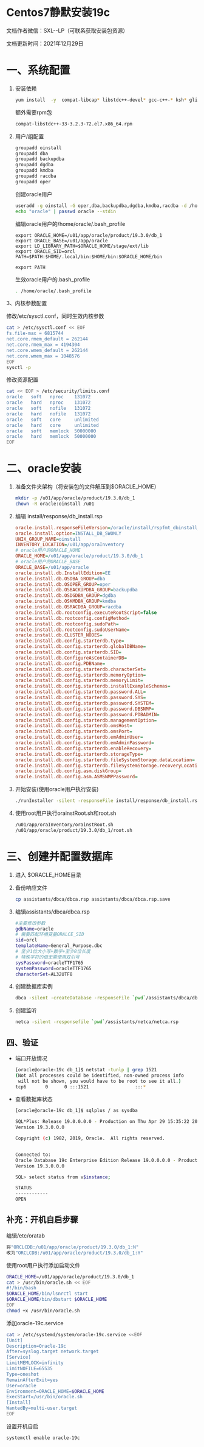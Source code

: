 # Centos7静默安装19c

文档作者微信：SXL--LP（可联系获取安装包资源）

文档更新时间：2021年12月29日

# 一、系统配置

1. 安装依赖

   ```bash
   yum install  -y  compat-libcap* libstdc++-devel* gcc-c++-* ksh* glibc-devel*  libaio-devel* sysstat-* smartmontools* libxcb* libX11* libXi* libXtst-* unzip net-tools
   ```

   额外需要rpm包

   ```bash
   compat-libstdc++-33-3.2.3-72.el7.x86_64.rpm
   ```

2. 用户/组配置

   ```bash
   groupadd oinstall
   groupadd dba
   groupadd backupdba
   groupadd dgdba
   groupadd kmdba
   groupadd racdba
   groupadd oper
   ```

   创建oracle用户

   ```bash
   useradd -g oinstall -G oper,dba,backupdba,dgdba,kmdba,racdba -d /home/oracle oracle
   echo "oracle" | passwd oracle --stdin
   ```

   编辑oracle用户的/home/oracle/.bash_profile

   ```shell
   export ORACLE_HOME=/u01/app/oracle/product/19.3.0/db_1
   export ORACLE_BASE=/u01/app/oracle
   export LD_LIBRARY_PATH=$ORACLE_HOME/stage/ext/lib
   export ORACLE_SID=orcl
   PATH=$PATH:$HOME/.local/bin:$HOME/bin:$ORACLE_HOME/bin
   
   export PATH
   ```

   生效oracle用户的.bash_profile

   ```bash
   . /home/oracle/.bash_profile
   ```


3、内核参数配置

修改/etc/sysctl.conf，同时生效内核参数

```bash
cat > /etc/sysctl.conf << EOF
fs.file-max = 6815744
net.core.rmem_default = 262144
net.core.rmem_max = 4194304
net.core.wmem_default = 262144
net.core.wmem_max = 1048576
EOF
sysctl -p
```

修改资源配置

```bash
cat << EOF > /etc/security/limits.conf
oracle   soft   nproc    131072
oracle   hard   nproc    131072
oracle   soft   nofile   131072
oracle   hard   nofile   131072
oracle   soft   core     unlimited
oracle   hard   core     unlimited
oracle   soft   memlock  50000000
oracle   hard   memlock  50000000
EOF
```



# 二、oracle安装

1. 准备文件夹架构（将安装包的文件解压到$ORACLE_HOME）

   ```bash
   mkdir -p /u01/app/oracle/product/19.3.0/db_1
   chown -R oracle:oinstall /u01
   ```

2. 编辑 install/response/db_install.rsp

   ```ini
   oracle.install.responseFileVersion=/oracle/install/rspfmt_dbinstall_response_schema_v19.0.0
   oracle.install.option=INSTALL_DB_SWONLY
   UNIX_GROUP_NAME=oinstall
   INVENTORY_LOCATION=/u01/app/oraInventory
   # oracle用户的ORACLE_HOME
   ORACLE_HOME=/u01/app/oracle/product/19.3.0/db_1
   # oracle用户的ORACLE_BASE
   ORACLE_BASE=/u01/app/oracle
   oracle.install.db.InstallEdition=EE
   oracle.install.db.OSDBA_GROUP=dba
   oracle.install.db.OSOPER_GROUP=oper
   oracle.install.db.OSBACKUPDBA_GROUP=backupdba
   oracle.install.db.OSDGDBA_GROUP=dgdba
   oracle.install.db.OSKMDBA_GROUP=kmdba
   oracle.install.db.OSRACDBA_GROUP=racdba
   oracle.install.db.rootconfig.executeRootScript=false
   oracle.install.db.rootconfig.configMethod=
   oracle.install.db.rootconfig.sudoPath=
   oracle.install.db.rootconfig.sudoUserName=
   oracle.install.db.CLUSTER_NODES=
   oracle.install.db.config.starterdb.type=
   oracle.install.db.config.starterdb.globalDBName=
   oracle.install.db.config.starterdb.SID=
   oracle.install.db.ConfigureAsContainerDB=
   oracle.install.db.config.PDBName=
   oracle.install.db.config.starterdb.characterSet=
   oracle.install.db.config.starterdb.memoryOption=
   oracle.install.db.config.starterdb.memoryLimit=
   oracle.install.db.config.starterdb.installExampleSchemas=
   oracle.install.db.config.starterdb.password.ALL=
   oracle.install.db.config.starterdb.password.SYS=
   oracle.install.db.config.starterdb.password.SYSTEM=
   oracle.install.db.config.starterdb.password.DBSNMP=
   oracle.install.db.config.starterdb.password.PDBADMIN=
   oracle.install.db.config.starterdb.managementOption=
   oracle.install.db.config.starterdb.omsHost=
   oracle.install.db.config.starterdb.omsPort=
   oracle.install.db.config.starterdb.emAdminUser=
   oracle.install.db.config.starterdb.emAdminPassword=
   oracle.install.db.config.starterdb.enableRecovery=
   oracle.install.db.config.starterdb.storageType=
   oracle.install.db.config.starterdb.fileSystemStorage.dataLocation=
   oracle.install.db.config.starterdb.fileSystemStorage.recoveryLocation=
   oracle.install.db.config.asm.diskGroup=
   oracle.install.db.config.asm.ASMSNMPPassword=
   ```

3. 开始安装(使用oracle用户执行安装)

   ```bash
   ./runInstaller -silent -responseFile install/response/db_install.rsp
   ```

4. 使用root用户执行orainstRoot.sh和root.sh

   ```bash
   /u01/app/oraInventory/orainstRoot.sh
   /u01/app/oracle/product/19.3.0/db_1/root.sh
   ```

   

# 三、创建并配置数据库

1. 进入 $ORACLE_HOME目录

2. 备份响应文件

   ```bash
   cp assistants/dbca/dbca.rsp assistants/dbca/dbca.rsp.save
   ```

3. 编辑assistants/dbca/dbca.rsp

   ```bash
   #主要修改参数
   gdbName=oracle
   # 需要匹配环境变量ORALCE_SID
   sid=orcl
   templateName=General_Purpose.dbc
   # 至少1位大小写+数字+至少8位长度
   # 特殊字符的值无需使用双引号
   sysPassword=oracleTTF1765
   systemPassword=oracleTTF1765
   characterSet=AL32UTF8
   ```

4. 创建数据库实例

   ```bash
   dbca -silent -createDatabase -responseFile `pwd`/assistants/dbca/dbca.rsp
   ```

5. 创建监听

   ```bash
   netca -silent -responsefile `pwd`/assistants/netca/netca.rsp
   ```

## 四、验证

- 端口开放情况

  ```bash
  [oracle@oracle-19c db_1]$ netstat -tunlp | grep 1521
  (Not all processes could be identified, non-owned process info
   will not be shown, you would have to be root to see it all.)
  tcp6       0      0 :::1521                 :::*                    LISTEN      12830/tnslsnr
  ```

- 查看数据库状态

  ```bash
  [oracle@oracle-19c db_1]$ sqlplus / as sysdba
  
  SQL*Plus: Release 19.0.0.0.0 - Production on Thu Apr 29 15:35:22 2021
  Version 19.3.0.0.0
  
  Copyright (c) 1982, 2019, Oracle.  All rights reserved.
  
  
  Connected to:
  Oracle Database 19c Enterprise Edition Release 19.0.0.0.0 - Production
  Version 19.3.0.0.0
  
  SQL> select status from v$instance;
  
  STATUS
  ------------
  OPEN
  ```

  

## 补充：开机自启步骤

编辑/etc/oratab

```bash
将"ORCLCDB:/u01/app/oracle/product/19.3.0/db_1:N"
改为"ORCLCDB:/u01/app/oracle/product/19.3.0/db_1:Y"
```

使用root用户执行添加启动文件

```bash
ORACLE_HOME=/u01/app/oracle/product/19.3.0/db_1
cat > /usr/bin/oracle.sh << EOF
#!/bin/bash
$ORACLE_HOME/bin/lsnrctl start
$ORACLE_HOME/bin/dbstart $ORACLE_HOME
EOF
chmod +x /usr/bin/oracle.sh
```

添加oracle-19c.service

```bash
cat > /etc/systemd/system/oracle-19c.service <<EOF
[Unit]
Description=Oracle-19c
After=syslog.target network.target
[Service]
LimitMEMLOCK=infinity
LimitNOFILE=65535
Type=oneshot
RemainAfterExit=yes
User=oracle
Environment=ORACLE_HOME=$ORACLE_HOME
ExecStart=/usr/bin/oracle.sh
[Install]
WantedBy=multi-user.target
EOF
```

设置开机自启

```bash
systemctl enable oracle-19c
```

